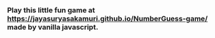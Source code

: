 ### Play this little fun game at https://jayasuryasakamuri.github.io/NumberGuess-game/  made by vanilla javascript.
